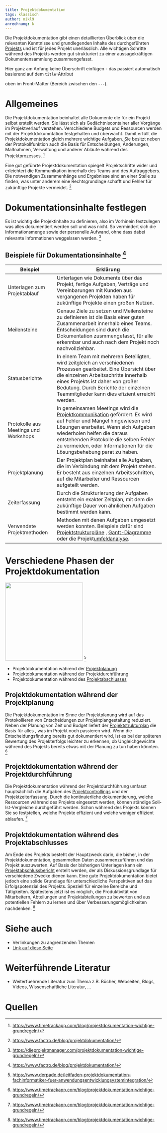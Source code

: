 ```yaml
---
title: Projektdokumentation
tags: klassisch
author: nikl9
anrechnung: k
---
```


Die Projektdokumentation gibt einen detaillierten Überblick über die relevanten Kenntnisse und grundlegenden Inhalte des durchgeführten [Projekts](Projekt.md) und ist für jedes Projekt unerlässlich. Alle wichtigen Schritte während des Projekts werden gut strukturiert zu einer aussagekräftigen Dokumentensammlung zusammengefasst.

Hier ganz am Anfang keine Überschrift einfügen - das passiert automatisch basierend auf dem `title`-Attribut

oben im Front-Matter (Bereich zwischen den `---`).

# Allgemeines

Die Projektdokumentation beinhaltet alle Dokumente die für ein Projekt selbst erstellt werden. Sie lässt sich als Gedächtniscontainer aller Vorgänge im Projektverlauf verstehen. Verschiedene Budgets und Ressourcen werden mit der Projektdokumntation festgehalten und überwacht. Damit erfüllt die Projektdokumentation gleich mehrere wichtige Aufgaben. Sie besitzt neben der Protokollfunktion auch die Basis für Entscheidungen, Änderungen, Maßnahmen, Verwaltung und anderer Abläufe während des Projektprozesses. [^1] 

Eine gut geführte Projektdokumentation spiegelt Projektschritte wider und erleichtert die Kommunikation innerhalb des Teams und des Auftraggebers. Die notwendigen Zusammenhänge und Ergebnisse sind an einer Stelle zu finden, was unter anderem eine Rechtsgrundlage schafft und Fehler für zukünftige Projekte vermeidet. [^2]


# Dokumentationsinhalte festlegen

Es ist wichtig die Projektinhalte zu definieren, also im Vorhinein festzulegen was alles dokumentiert werden soll und was nicht. So vermindert sich die Informationsmenge sowie der personelle Aufwand, ohne dass dabei relevante Informationen weggelssen werden. [^3]

## Beispiele für Dokumentationsinhalte [^4]

| Beispiel         | Erklärung     |
| ------------ | ------------- |
| Unterlagen zum Projektablauf  |   Unterlagen wie Dokumente über das Projekt, fertige Aufgaben, Verträge und Vereinbarungen mit Kunden aus vergangenen Projekten haben für zukünftige Projekte einen großen Nutzen.|
| Meilensteine  | Genaue Ziele zu setzen und Meilensteine zu definieren ist die Basis einer guten Zusammenarbeit innerhalb eines Teams. Entscheidungen sind durch die Dokumentation zusmmengefasst, für alle erkennbar und auch nach dem Projekt noch nachvollziehbar.  |
| Statusberichte | In einem Team mit mehreren Beteiligten, wird zeitgleich an verschiedenen Prozessen gearbeitet. Eine Übersicht über die einzelnen Arbeitsschritte innerhalb eines Projekts ist daher von großer Bedutung. Durch Berichte der einzelnen Teammitglieder kann dies efizient erreicht werden.  |
| Protokolle aus Meetings und Workshops | In gemeinsamen Meetings wird die [Projektkommunikation](Projektkommunikation.md) gefördert. Es wird auf Fehler und Mängel hingewiesen und Lösungen erarbeitet. Wenn sich Aufgaben wiederholen helfen die daraus entstehenden Protokolle die selben Fehler zu vermeiden, oder Informationen für die Lösungsbehebung parat zu haben. |
| Projektplanung | Der Projektplan beinhaltet alle Aufgaben, die im Verbindung mit dem Projekt stehen. Er besteht aus einzelnen Arbeitsschritten, auf die Mitarbeiter und Ressourcen aufgeteilt werden. |
| Zeiterfassung | Durch die Strukturierung der Aufgaben entsteht ein exakter Zeitplan, mit dem die zukünftige Dauer von ähnlichen Aufgaben bestimmt werden kann. |
| Verwendete Projektmethoden | Methoden mit denen Aufgaben umgesetzt werden konnten. Beispiele dafür sind [Projektstrukturpläne](Projektstrukturplan.md) , [Gantt-Diagramme](Gantt_Diagramme.md) oder die Projekt[umfeldanalyse](Umfeldanalyse.md). |


# Verschiedene Phasen der Projektdokumentation

<img src="https://www.derpade.de/wp-content/uploads/2016/01/Projektdokumentation.jpg" width="250"> [^5]

* Projektdokumentation während der [Projektplanung](Projektplanung.md)
* Projektdokumentation während der Projektdurchführung
* Projektdokumentation während des [Projektabschlusses](Projektabschluss.md)

## Projektdokumentation während der Projektplanung

Die Projektdokumentation im Sinne der Projektplanung wird auf das Protokollieren von Entscheidungen zur Projektplangestaltung reduziert. Neben der Planung von Zeit und Budget liefert der [Projektstrukturplan](Projektstrukturplan.md) die Basis für alles , was im Projekt noch passieren wird. Wenn die Entscheidungsfindung bereits gut dokumentiert wird, ist es bei der späteren Bewertung des Projekterfolgs leichter zu erkennen, ob Ungleichgewichte während des Projekts bereits etwas mit der Planung zu tun haben könnten. [^6]


## Projektdokumentation während der Projektdurchführung

Die Projektdokumentation während der Projektdurchführung umfasst hauptsächlich die Aufgaben des [Projektcontrollings](Projektcontrolling.md) und der Projektzeiterfassung. Durch die kontinuierliche dokumentierung, welche Ressourcen während des Projekts eingesetzt werden, können ständige Soll-Ist-Vergleiche durchgeführt werden. Schon während des Projekts können Sie so feststellen, welche Projekte effizient und welche weniger effizient ablaufen. [^7]

## Projektdokumentation während des Projektabschlusses

Am Ende des Projekts besteht der Hauptzweck darin, die bisher, in der Projektdokumentation, gesammelten Daten zusammenzuführen und das Projekt auszuwerten. Auf Basis der bisherigen Unterlagen kann ein [Projektabschlussbericht](Projektabschlussbericht.md) erstellt werden, der als Diskussionsgrundlage für verschiedene Zwecke dienen kann. Eine gute Projektdokumentation bietet jedoch eine solide Grundlage für unterschiedliche Perspektiven auf das Erfolgspotenzial des Projekts. Speziell für einzelne Bereiche und Tätigkeiten. Spätestens jetzt ist es möglich, die Produktivität von Mitarbeitern, Abteilungen und Projektabteilungen zu bewerten und aus potentiellen Fehlern zu lernen und über Verbesserungsmöglichkeiten nachdenken. [^8]

# Siehe auch

* Verlinkungen zu angrenzenden Themen
* [Link auf diese Seite](Projektdokumentation.md)

# Weiterführende Literatur

* Weiterfuehrende Literatur zum Thema z.B. Bücher, Webseiten, Blogs, Videos, Wissenschaftliche Literatur, ...

# Quellen

[^1]: https://www.timetrackapp.com/blog/projektdokumentation-wichtige-grundregeln/
[^2]: https://www.factro.de/blog/projektdokumentation/
[^3]: https://dieprojektmanager.com/projektdokumentation-wichtige-grundregeln/
[^4]: https://www.factro.de/blog/projektdokumentation/
[^5]: https://www.derpade.de/leitfaden-projektdokumentation-fachinformatiker-fuer-anwendungsentwicklungsystemintegration/
[^6]: https://www.timetrackapp.com/blog/projektdokumentation-wichtige-grundregeln/
[^7]: https://www.timetrackapp.com/blog/projektdokumentation-wichtige-grundregeln/
[^8]: https://www.timetrackapp.com/blog/projektdokumentation-wichtige-grundregeln/

